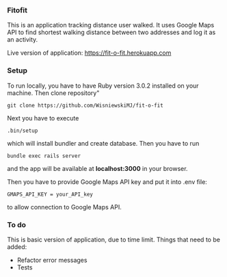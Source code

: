 ### Fitofit
This is an application tracking distance user walked. It uses Google Maps API to
find shortest walking distance between two addresses and log it as an activity.

Live version of application: https://fit-o-fit.herokuapp.com

### Setup

To run locally, you have to have Ruby version 3.0.2 installed on your machine.
Then clone repository"
```
git clone https://github.com/WisniewskiMJ/fit-o-fit
```
Next you have to execute 
```
.bin/setup
```
which will install bundler and create database. 
Then you have to run 
```
bundle exec rails server
```
and the app will be available at __localhost:3000__ in your browser.

Then you have to provide Google Maps API key and put it into .env file:
```
GMAPS_API_KEY = your_API_key
```
to allow connection to Google Maps API.

### To do

This is basic version of application, due to time limit. Things that need to be added:

* Refactor error messages
* Tests